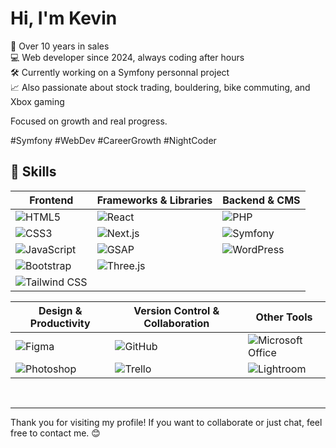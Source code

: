 # Hi, I'm Kevin

💼 Over 10 years in sales  
💻 Web developer since 2024, always coding after hours  
🛠 Currently working on a Symfony personnal project  
📈 Also passionate about stock trading, bouldering, bike commuting, and Xbox gaming

Focused on growth and real progress.

#Symfony #WebDev #CareerGrowth #NightCoder
<br>

## 🚀 Skills

| **Frontend**                                                                                                      | **Frameworks & Libraries**                                                                          | **Backend & CMS**                                                                                      |
| ----------------------------------------------------------------------------------------------------------------- | --------------------------------------------------------------------------------------------------- | ------------------------------------------------------------------------------------------------------ |
| ![HTML5](https://img.shields.io/badge/-HTML5-E34F26?style=flat&logo=html5&logoColor=white)                        | ![React](https://img.shields.io/badge/-React-61DAFB?style=flat&logo=react&logoColor=black)          | ![PHP](https://img.shields.io/badge/-PHP-777BB4?style=flat&logo=php&logoColor=white)                   |
| ![CSS3](https://img.shields.io/badge/-CSS3-1572B6?style=flat&logo=css3&logoColor=white)                           | ![Next.js](https://img.shields.io/badge/-Next.js-000000?style=flat&logo=next.js&logoColor=white)    | ![Symfony](https://img.shields.io/badge/-Symfony-000000?style=flat&logo=symfony&logoColor=white)       |
| ![JavaScript](https://img.shields.io/badge/-JavaScript-F7DF1E?style=flat&logo=javascript&logoColor=black)         | ![GSAP](https://img.shields.io/badge/-GSAP-88CE02?style=flat&logo=greensock&logoColor=black)        | ![WordPress](https://img.shields.io/badge/-WordPress-21759B?style=flat&logo=wordpress&logoColor=white) |
| ![Bootstrap](https://img.shields.io/badge/-Bootstrap-563D7C?style=flat&logo=bootstrap&logoColor=white)            | ![Three.js](https://img.shields.io/badge/-Three.js-000000?style=flat&logo=three.js&logoColor=white) |                                                                                                        |
| ![Tailwind CSS](https://img.shields.io/badge/-Tailwind%20CSS-38B2AC?style=flat&logo=tailwind-css&logoColor=white) |                                                                                                     |                                                                                                        |

| **Design & Productivity**                                                                                    | **Version Control & Collaboration**                                                           | **Other Tools**                                                                                                               |
| ------------------------------------------------------------------------------------------------------------ | --------------------------------------------------------------------------------------------- | ----------------------------------------------------------------------------------------------------------------------------- |
| ![Figma](https://img.shields.io/badge/-Figma-F24E1E?style=flat&logo=figma&logoColor=white)                   | ![GitHub](https://img.shields.io/badge/-GitHub-181717?style=flat&logo=github&logoColor=white) | ![Microsoft Office](https://img.shields.io/badge/-Microsoft%20Office-D83B01?style=flat&logo=microsoft-office&logoColor=white) |
| ![Photoshop](https://img.shields.io/badge/-Photoshop-31A8FF?style=flat&logo=adobe-photoshop&logoColor=white) | ![Trello](https://img.shields.io/badge/-Trello-0079BF?style=flat&logo=trello&logoColor=white) | ![Lightroom](https://img.shields.io/badge/-Lightroom-31A8FF?style=flat&logo=adobe-lightroom&logoColor=white)                  |

<br>

---

Thank you for visiting my profile! If you want to collaborate or just chat, feel free to contact me. 😊
